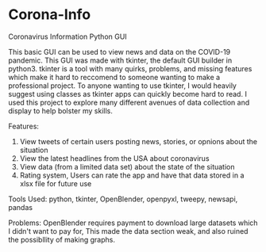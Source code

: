 # Corona-Info
Coronavirus Information Python GUI

This basic GUI can be used to view news and data on the COVID-19 pandemic. This GUI was made with tkinter, the default GUI builder in python3.
tkinter is a tool with many quirks, problems, and missing features which make it hard to reccomend to someone wanting to make a professional project.
To anyone wanting to use tkinter, I would heavily suggest using classes as tkinter apps can quickly become hard to read.
I used this project to explore many different avenues of data collection and display to help bolster my skills.

Features:
  1. View tweets of certain users posting news, stories, or opnions about the situation
  2. View the latest headlines from the USA about coronavirus
  3. View data (from a limited data set) about the state of the situation
  4. Rating system, Users can rate the app and have that data stored in a xlsx file for future use
  
  Tools Used:
    python, tkinter, OpenBlender, openpyxl, tweepy, newsapi, pandas
    
  Problems:
    OpenBlender requires payment to download large datasets which I didn't want to pay for, This made the data section weak, and also
    ruined the possibllity of making graphs. 
